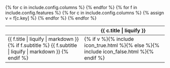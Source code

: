 <table>
  <thead>
    <tr>
      <th></th>
      {% for c in include.config.columns %}
        <th class="text-center">
          <span class="font-semibold text-primary">{{ c.title | liquify }}</span>
        </th>
      {% endfor %}
    </tr>
  </thead>
  <tbody>
    {% for f in include.config.features %}
      <tr>
        <td>
          <span class="block text-primary">{{ f.title | liquify | markdown }}</span>
          {% if f.subtitle %}
          <span class="text-secondary">{{ f.subtitle | liquify | markdown }}</span>
          {% endif %}
        </td>
        {% for c in include.config.columns %}
        {% assign v = f[c.key] %}
        <td class="text-center">
        {% if v %}{% include icon_true.html %}{% else %}{% include icon_false.html %}{% endif %}
        </td>
        {% endfor %}
      </tr>
    {% endfor %}
  </tbody>
</table>

